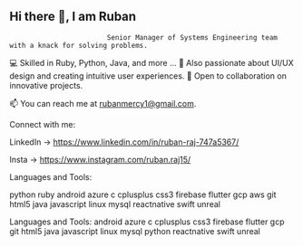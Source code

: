 ## Hi there 👋, I am Ruban

                            Senior Manager of Systems Engineering team with a knack for solving problems.

💻 Skilled in Ruby, Python, Java, and more ... 
 🎨 Also passionate about UI/UX design and creating intuitive user experiences.
  🤝 Open to collaboration on innovative projects.

📫 You can reach me at rubanmercy1@gmail.com. 

Connect with me:

LinkedIn -> https://www.linkedin.com/in/ruban-raj-747a5367/ 

Insta -> https://www.instagram.com/ruban.raj15/


Languages and Tools:

python ruby android azure c cplusplus css3 firebase flutter gcp aws git html5 java javascript linux mysql reactnative swift unreal


Languages and Tools:
android azure c cplusplus css3 firebase flutter gcp git html5 java javascript linux mysql python reactnative swift unreal


<!--
**Ruban-Raj/Ruban-Raj** is a ✨ _special_ ✨ repository because its `README.md` (this file) appears on your GitHub profile.

Here are some ideas to get you started:

- 🔭 I’m currently working on ...
- 🌱 I’m currently learning ...
- 👯 I’m looking to collaborate on ...
- 🤔 I’m looking for help with ...
- 💬 Ask me about ...
- 📫 How to reach me: ...
- 😄 Pronouns: ...
- ⚡ Fun fact: ...
-->
